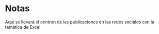 # Notas

Aquí se llevará el contron de las publicaciones en las redes sociales con la temática de Excel

